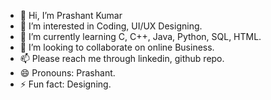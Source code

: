 - 👋 Hi, I’m Prashant Kumar
- 👀 I’m interested in Coding, UI/UX Designing.
- 🌱 I’m currently learning C, C++, Java, Python, SQL, HTML.
- 💞️ I’m looking to collaborate on online Business.
- 📫 Please reach me through linkedin, github repo.
- 😄 Pronouns: Prashant.
- ⚡ Fun fact: Designing.

<!---
kumarprashant01/kumarprashant01 is a ✨ special ✨ repository because its `README.md` (this file) appears on your GitHub profile.
You can click the Preview link to take a look at your changes.
--->
